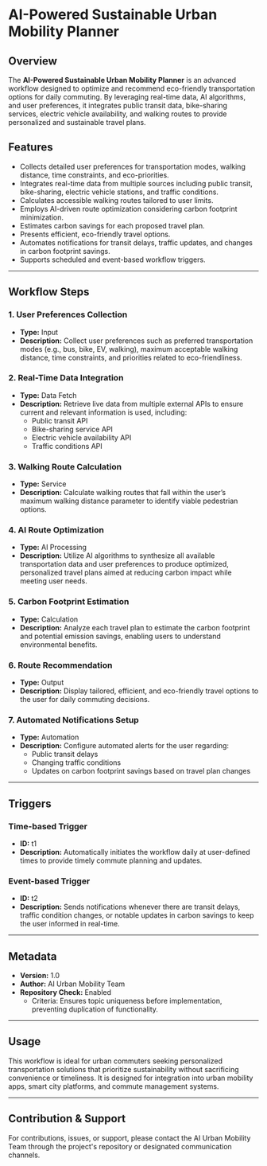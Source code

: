 # AI-Powered Sustainable Urban Mobility Planner

## Overview
The **AI-Powered Sustainable Urban Mobility Planner** is an advanced workflow designed to optimize and recommend eco-friendly transportation options for daily commuting. By leveraging real-time data, AI algorithms, and user preferences, it integrates public transit data, bike-sharing services, electric vehicle availability, and walking routes to provide personalized and sustainable travel plans.

## Features
- Collects detailed user preferences for transportation modes, walking distance, time constraints, and eco-priorities.
- Integrates real-time data from multiple sources including public transit, bike-sharing, electric vehicle stations, and traffic conditions.
- Calculates accessible walking routes tailored to user limits.
- Employs AI-driven route optimization considering carbon footprint minimization.
- Estimates carbon savings for each proposed travel plan.
- Presents efficient, eco-friendly travel options.
- Automates notifications for transit delays, traffic updates, and changes in carbon footprint savings.
- Supports scheduled and event-based workflow triggers.

---

## Workflow Steps

### 1. User Preferences Collection
- **Type:** Input  
- **Description:** Collect user preferences such as preferred transportation modes (e.g., bus, bike, EV, walking), maximum acceptable walking distance, time constraints, and priorities related to eco-friendliness.

### 2. Real-Time Data Integration
- **Type:** Data Fetch  
- **Description:** Retrieve live data from multiple external APIs to ensure current and relevant information is used, including:  
  - Public transit API  
  - Bike-sharing service API  
  - Electric vehicle availability API  
  - Traffic conditions API  

### 3. Walking Route Calculation
- **Type:** Service  
- **Description:** Calculate walking routes that fall within the user’s maximum walking distance parameter to identify viable pedestrian options.

### 4. AI Route Optimization
- **Type:** AI Processing  
- **Description:** Utilize AI algorithms to synthesize all available transportation data and user preferences to produce optimized, personalized travel plans aimed at reducing carbon impact while meeting user needs.

### 5. Carbon Footprint Estimation
- **Type:** Calculation  
- **Description:** Analyze each travel plan to estimate the carbon footprint and potential emission savings, enabling users to understand environmental benefits.

### 6. Route Recommendation
- **Type:** Output  
- **Description:** Display tailored, efficient, and eco-friendly travel options to the user for daily commuting decisions.

### 7. Automated Notifications Setup
- **Type:** Automation  
- **Description:** Configure automated alerts for the user regarding:  
  - Public transit delays  
  - Changing traffic conditions  
  - Updates on carbon footprint savings based on travel plan changes  

---

## Triggers

### Time-based Trigger
- **ID:** t1  
- **Description:** Automatically initiates the workflow daily at user-defined times to provide timely commute planning and updates.

### Event-based Trigger
- **ID:** t2  
- **Description:** Sends notifications whenever there are transit delays, traffic condition changes, or notable updates in carbon savings to keep the user informed in real-time.

---

## Metadata

- **Version:** 1.0  
- **Author:** AI Urban Mobility Team  
- **Repository Check:** Enabled  
  - Criteria: Ensures topic uniqueness before implementation, preventing duplication of functionality.

---

## Usage
This workflow is ideal for urban commuters seeking personalized transportation solutions that prioritize sustainability without sacrificing convenience or timeliness. It is designed for integration into urban mobility apps, smart city platforms, and commute management systems.

---

## Contribution & Support
For contributions, issues, or support, please contact the AI Urban Mobility Team through the project's repository or designated communication channels.